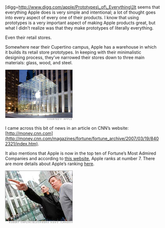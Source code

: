 \[digg=http://www.digg.com/apple/Prototypes\_of\_Everything\]It seems that everything Apple does is very simple and intentional; a lot of thought goes into every aspect of every one of their products. I know that using prototypes is a very important aspect of making Apple products great, but what I didn’t realize was that they make prototypes of literally everything.

Even their retail stores.

Somewhere near their Cupertino campus, Apple has a warehouse in which it builds its retail store prototypes. In keeping with their minimalistic designing process, they’ve narrowed their stores down to three main materials: glass, wood, and steel.

![Apple Store](apple_store03.jpg)

I came across this bit of news in an article on CNN’s website: [http://money.cnn.com](http://money.cnn.com/magazines/fortune/fortune_archive/2007/03/19/8402321/index.htm).

It also mentions that Apple is now in the top ten of Fortune’s Most Admired Companies and according to [this website](http://money.cnn.com/magazines/fortune/mostadmired/2007/index.html), Apple ranks at number 7. There are more details about Apple’s ranking [here](http://money.cnn.com/galleries/2007/fortune/0703/gallery.mostadmired_top20.fortune/7.html).

![Steve Jobs](jobs_apple_storegi03.jpg)